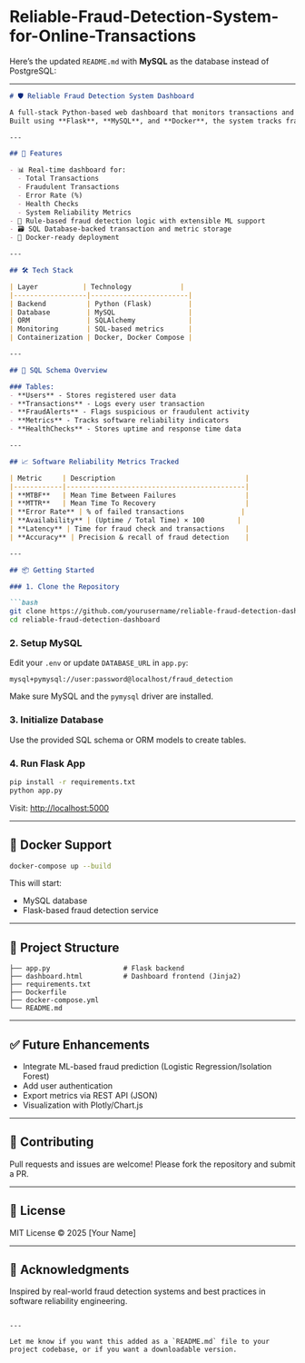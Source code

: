 # Reliable-Fraud-Detection-System-for-Online-Transactions

Here’s the updated `README.md` with **MySQL** as the database instead of PostgreSQL:

---

```markdown
# 🛡️ Reliable Fraud Detection System Dashboard

A full-stack Python-based web dashboard that monitors transactions and system reliability metrics for an online fraud detection system.
Built using **Flask**, **MySQL**, and **Docker**, the system tracks fraudulent activities and software reliability indicators such as MTBF, MTTR, Error Rate, and Availability.

---

## 🚀 Features

- 📊 Real-time dashboard for:
  - Total Transactions
  - Fraudulent Transactions
  - Error Rate (%)
  - Health Checks
  - System Reliability Metrics
- 🔐 Rule-based fraud detection logic with extensible ML support
- 🗃️ SQL Database-backed transaction and metric storage
- 🐳 Docker-ready deployment

---

## 🛠️ Tech Stack

| Layer           | Technology            |
|------------------|------------------------|
| Backend          | Python (Flask)         |
| Database         | MySQL                  |
| ORM              | SQLAlchemy             |
| Monitoring       | SQL-based metrics      |
| Containerization | Docker, Docker Compose |

---

## 🧱 SQL Schema Overview

### Tables:
- **Users** - Stores registered user data
- **Transactions** - Logs every user transaction
- **FraudAlerts** - Flags suspicious or fraudulent activity
- **Metrics** - Tracks software reliability indicators
- **HealthChecks** - Stores uptime and response time data

---

## 📈 Software Reliability Metrics Tracked

| Metric     | Description                                |
|------------|--------------------------------------------|
| **MTBF**   | Mean Time Between Failures                 |
| **MTTR**   | Mean Time To Recovery                      |
| **Error Rate** | % of failed transactions              |
| **Availability** | (Uptime / Total Time) × 100        |
| **Latency** | Time for fraud check and transactions     |
| **Accuracy** | Precision & recall of fraud detection    |

---

## 📦 Getting Started

### 1. Clone the Repository

```bash
git clone https://github.com/yourusername/reliable-fraud-detection-dashboard.git
cd reliable-fraud-detection-dashboard
```

### 2. Setup MySQL

Edit your `.env` or update `DATABASE_URL` in `app.py`:

```
mysql+pymysql://user:password@localhost/fraud_detection
```

Make sure MySQL and the `pymysql` driver are installed.

### 3. Initialize Database

Use the provided SQL schema or ORM models to create tables.

### 4. Run Flask App

```bash
pip install -r requirements.txt
python app.py
```

Visit: [http://localhost:5000](http://localhost:5000)

---

## 🐳 Docker Support

```bash
docker-compose up --build
```

This will start:
- MySQL database
- Flask-based fraud detection service

---

## 📁 Project Structure

```
├── app.py                  # Flask backend
├── dashboard.html          # Dashboard frontend (Jinja2)
├── requirements.txt
├── Dockerfile
├── docker-compose.yml
└── README.md
```

---

## ✅ Future Enhancements

- Integrate ML-based fraud prediction (Logistic Regression/Isolation Forest)
- Add user authentication
- Export metrics via REST API (JSON)
- Visualization with Plotly/Chart.js

---

## 🤝 Contributing

Pull requests and issues are welcome! Please fork the repository and submit a PR.

---

## 📄 License

MIT License © 2025 [Your Name]

---

## 🙌 Acknowledgments

Inspired by real-world fraud detection systems and best practices in software reliability engineering.
```

---

Let me know if you want this added as a `README.md` file to your project codebase, or if you want a downloadable version.

